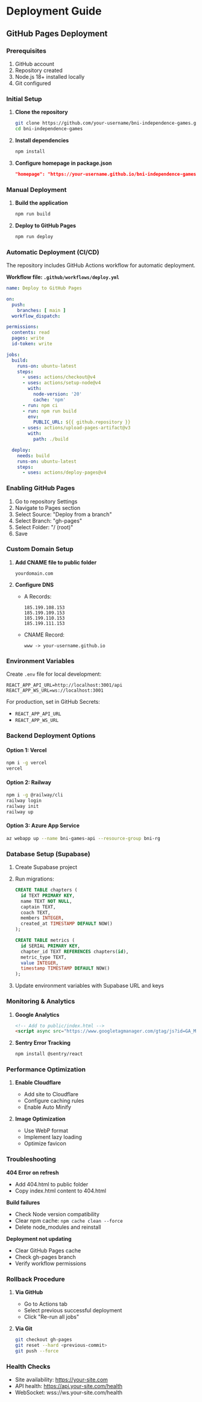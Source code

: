 # Deployment Guide

## GitHub Pages Deployment

### Prerequisites
1. GitHub account
2. Repository created
3. Node.js 18+ installed locally
4. Git configured

### Initial Setup

1. **Clone the repository**
   ```bash
   git clone https://github.com/your-username/bni-independence-games.git
   cd bni-independence-games
   ```

2. **Install dependencies**
   ```bash
   npm install
   ```

3. **Configure homepage in package.json**
   ```json
   "homepage": "https://your-username.github.io/bni-independence-games"
   ```

### Manual Deployment

1. **Build the application**
   ```bash
   npm run build
   ```

2. **Deploy to GitHub Pages**
   ```bash
   npm run deploy
   ```

### Automatic Deployment (CI/CD)

The repository includes GitHub Actions workflow for automatic deployment.

**Workflow file: `.github/workflows/deploy.yml`**

```yaml
name: Deploy to GitHub Pages

on:
  push:
    branches: [ main ]
  workflow_dispatch:

permissions:
  contents: read
  pages: write
  id-token: write

jobs:
  build:
    runs-on: ubuntu-latest
    steps:
      - uses: actions/checkout@v4
      - uses: actions/setup-node@v4
        with:
          node-version: '20'
          cache: 'npm'
      - run: npm ci
      - run: npm run build
        env:
          PUBLIC_URL: ${{ github.repository }}
      - uses: actions/upload-pages-artifact@v3
        with:
          path: ./build

  deploy:
    needs: build
    runs-on: ubuntu-latest
    steps:
      - uses: actions/deploy-pages@v4
```

### Enabling GitHub Pages

1. Go to repository Settings
2. Navigate to Pages section
3. Select Source: "Deploy from a branch"
4. Select Branch: "gh-pages"
5. Select Folder: "/ (root)"
6. Save

### Custom Domain Setup

1. **Add CNAME file to public folder**
   ```
   yourdomain.com
   ```

2. **Configure DNS**
   - A Records:
     ```
     185.199.108.153
     185.199.109.153
     185.199.110.153
     185.199.111.153
     ```
   - CNAME Record:
     ```
     www -> your-username.github.io
     ```

### Environment Variables

Create `.env` file for local development:
```env
REACT_APP_API_URL=http://localhost:3001/api
REACT_APP_WS_URL=ws://localhost:3001
```

For production, set in GitHub Secrets:
- `REACT_APP_API_URL`
- `REACT_APP_WS_URL`

### Backend Deployment Options

#### Option 1: Vercel
```bash
npm i -g vercel
vercel
```

#### Option 2: Railway
```bash
npm i -g @railway/cli
railway login
railway init
railway up
```

#### Option 3: Azure App Service
```bash
az webapp up --name bni-games-api --resource-group bni-rg
```

### Database Setup (Supabase)

1. Create Supabase project
2. Run migrations:
   ```sql
   CREATE TABLE chapters (
     id TEXT PRIMARY KEY,
     name TEXT NOT NULL,
     captain TEXT,
     coach TEXT,
     members INTEGER,
     created_at TIMESTAMP DEFAULT NOW()
   );
   
   CREATE TABLE metrics (
     id SERIAL PRIMARY KEY,
     chapter_id TEXT REFERENCES chapters(id),
     metric_type TEXT,
     value INTEGER,
     timestamp TIMESTAMP DEFAULT NOW()
   );
   ```

3. Update environment variables with Supabase URL and keys

### Monitoring & Analytics

1. **Google Analytics**
   ```html
   <!-- Add to public/index.html -->
   <script async src="https://www.googletagmanager.com/gtag/js?id=GA_MEASUREMENT_ID"></script>
   ```

2. **Sentry Error Tracking**
   ```bash
   npm install @sentry/react
   ```

### Performance Optimization

1. **Enable Cloudflare**
   - Add site to Cloudflare
   - Configure caching rules
   - Enable Auto Minify

2. **Image Optimization**
   - Use WebP format
   - Implement lazy loading
   - Optimize favicon

### Troubleshooting

**404 Error on refresh**
- Add 404.html to public folder
- Copy index.html content to 404.html

**Build failures**
- Check Node version compatibility
- Clear npm cache: `npm cache clean --force`
- Delete node_modules and reinstall

**Deployment not updating**
- Clear GitHub Pages cache
- Check gh-pages branch
- Verify workflow permissions

### Rollback Procedure

1. **Via GitHub**
   - Go to Actions tab
   - Select previous successful deployment
   - Click "Re-run all jobs"

2. **Via Git**
   ```bash
   git checkout gh-pages
   git reset --hard <previous-commit>
   git push --force
   ```

### Health Checks

- Site availability: https://your-site.com
- API health: https://api.your-site.com/health
- WebSocket: wss://ws.your-site.com/health